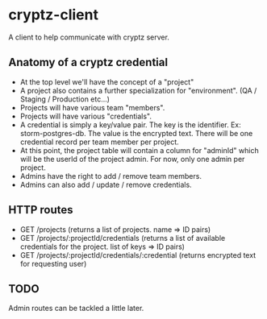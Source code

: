 cryptz-client
=============

A client to help communicate with cryptz server.

Anatomy of a cryptz credential
------------------------------

* At the top level we'll have the concept of a "project"
* A project also contains a further specialization for "environment". (QA / Staging / Production etc...)
* Projects will have various team "members".
* Projects will have various "credentials".
* A credential is simply a key/value pair. The key is the identifier. Ex: storm-postgres-db. The value is the encrypted text. There will be one credential record per team member per project.
* At this point, the project table will contain a column for "adminId" which will be the userId of the project admin. For now, only one admin per project.
* Admins have the right to add / remove team members.
* Admins can also add / update / remove credentials.


HTTP routes
-----------

* GET /projects (returns a list of projects. name => ID pairs)
* GET /projects/:projectId/credentials (returns a list of available credentials for the project. list of keys => ID pairs)
* GET /projects/:projectId/credentials/:credential (returns encrypted text for requesting user)

TODO
----

Admin routes can be tackled a little later.
